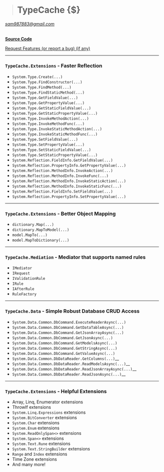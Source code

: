 ># TypeCache {$}
###### sam987883@gmail.com  

[**Source Code**](https://github.com/sam987883/TypeCache/tree/master/src/TypeCache.GraphQL)

[Request Features (or report a bug) (if any)](https://github.com/sam987883/TypeCache/issues)

---
### `TypeCache.Extensions` - Faster Reflection
- `System.Type.Create(...)`
- `System.Type.FindConstructor(...)`
- `System.Type.FindMethod(...)`
- `System.Type.FindStaticMethod(...)`
- `System.Type.GetFieldValue(...)`
- `System.Type.GetPropertyValue(...)`
- `System.Type.GetStaticFieldValue(...)`
- `System.Type.GetStaticPropertyValue(...)`
- `System.Type.InvokeMethodAction(...)`
- `System.Type.InvokeMethodFunc(...)`
- `System.Type.InvokeStaticMethodAction(...)`
- `System.Type.InvokeStaticMethodFunc(...)`
- `System.Type.SetFieldValue(...)`
- `System.Type.SetPropertyValue(...)`
- `System.Type.SetStaticFieldValue(...)`
- `System.Type.SetStaticPropertyValue(...)`
- `System.Reflection.FieldInfo.GetFieldValue(...)`
- `System.Reflection.PropertyInfo.GetPropertyValue(...)`
- `System.Reflection.MethodInfo.InvokeAction(...)`
- `System.Reflection.MethodInfo.InvokeFunc(...)`
- `System.Reflection.MethodInfo.InvokeStaticAction(...)`
- `System.Reflection.MethodInfo.InvokeStaticFunc(...)`
- `System.Reflection.FieldInfo.SetFieldValue(...)`
- `System.Reflection.PropertyInfo.SetPropertyValue(...)`
---
### `TypeCache.Extensions` - Better Object Mapping

- `dictionary.Map(...)`
- `dictionary.MapToModel(...)`
- `model.MapTo(...)`
- `model.MapToDictionary(...)`
---
### `TypeCache.Mediation` - Mediator that supports named rules
- `IMediator`
- `IRequest`
- `IValidationRule`
- `IRule`
- `IAfterRule`
- `RuleFactory`
---
### `TypeCache.Data` - Simple Robust Database CRUD Access
- `System.Data.Common.DbCommand.ExecuteReaderAsync(...)`
- `System.Data.Common.DbCommand.GetDataTableAsync(...)`
- `System.Data.Common.DbCommand.GetJsonArrayAsync(...)`
- `System.Data.Common.DbCommand.GetJsonAsync(...)`
- `System.Data.Common.DbCommand.GetModelsAsync(...)`
- `System.Data.Common.DbCommand.GetStringAsync(...)`
- `System.Data.Common.DbCommand.GetValueAsync(...)`
- `System.Data.Common.DbDataReader.GetColumns(...)`__
- `System.Data.Common.DbDataReader.ReadModelsAsync(...)`__
- `System.Data.Common.DbDataReader.ReadJsonArrayAsync(...)`__
- `System.Data.Common.DbDataReader.ReadJsonAsync(...)`__
---
### `TypeCache.Extensions` - Helpful Extensions
- Array, Linq, Enumerator extensions
- ThrowIf extensions
- `System.Linq.Expressions` extensions
- `System.BitConverter` extensions
- `System.Char` extensions
- `System.Enum` extensions
- `System.ReadOnlySpan<>` extensions
- `System.Span<>` extensions
- `System.Text.Rune` extensions
- `System.Text.StringBuilder` extensions
- `Range` and `Index` extensions
- Time Zone extensions
- And many more!
